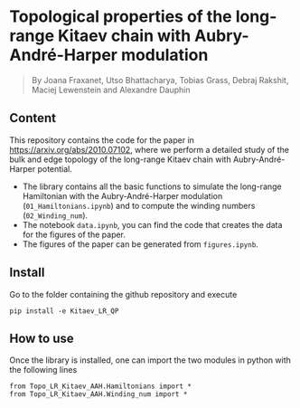 # Topological properties of the long-range Kitaev chain with Aubry-André-Harper modulation



> By Joana Fraxanet, Utso Bhattacharya, Tobias Grass, Debraj Rakshit, Maciej Lewenstein and Alexandre Dauphin

## Content

This repository contains the code for the paper in https://arxiv.org/abs/2010.07102, where we perform a detailed study of the bulk and edge topology of the long-range Kitaev chain with Aubry-André-Harper potential.

- The library contains all the basic functions to simulate the long-range Hamiltonian with the Aubry-André-Harper modulation (```01_Hamiltonians.ipynb```) and to compute the winding numbers (```02_Winding_num```).
- The notebook ```data.ipynb```, you can find the code that creates the data for the figures of the paper.
- The figures of the paper can be generated from ```figures.ipynb```. 

## Install

Go to the folder containing the github repository and execute

`pip install -e Kitaev_LR_QP`

## How to use

Once the library is installed, one can import the two modules in python with the following lines

```
from Topo_LR_Kitaev_AAH.Hamiltonians import *
from Topo_LR_Kitaev_AAH.Winding_num import *
```
